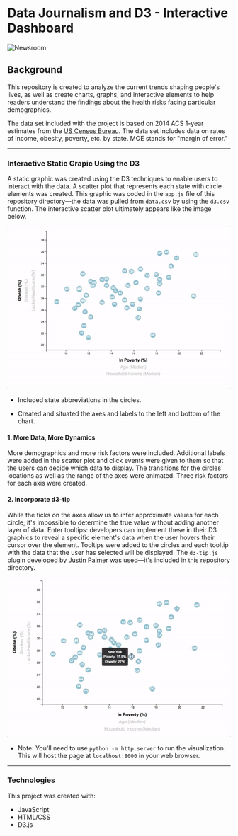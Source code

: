 # Data Journalism and D3 - Interactive Dashboard

![Newsroom](https://media.giphy.com/media/v2xIous7mnEYg/giphy.gif)

## Background

This repository is created to analyze the current trends shaping people's lives, as well as create charts, graphs, and interactive elements to help readers understand the findings about the health risks facing particular demographics.

The data set included with the project is based on 2014 ACS 1-year estimates from the [US Census Bureau](https://data.census.gov/cedsci/). The data set includes data on rates of income, obesity, poverty, etc. by state. MOE stands for "margin of error."

- - -

### Interactive Static Grapic Using the D3

A static graphic was created using the D3 techniques to enable users to interact with the data. A scatter plot that represents each state with circle elements was created. This graphic was coded in the `app.js` file of this repository directory—the data was pulled from `data.csv` by using the `d3.csv` function. The interactive scatter plot ultimately appears like the image below.


![7-animated-scatter](Images/7-animated-scatter.gif)

* Included state abbreviations in the circles.

* Created and situated the axes and labels to the left and bottom of the chart.

#### 1. More Data, More Dynamics

More demographics and more risk factors were included. Additional labels were added in the scatter plot and click events were given to them so that the users can decide which data to display. The transitions for the circles' locations as well as the range of the axes were animated. Three risk factors for each axis were created.

#### 2. Incorporate d3-tip

While the ticks on the axes allow us to infer approximate values for each circle, it's impossible to determine the true value without adding another layer of data. Enter tooltips: developers can implement these in their D3 graphics to reveal a specific element's data when the user hovers their cursor over the element. Tooltips were added to the circles and each tooltip with the data that the user has selected will be displayed. The `d3-tip.js` plugin developed by [Justin Palmer](https://github.com/Caged) was used—it's included in this repository directory.

![8-tooltip](Images/8-tooltip.gif)

* Note: You'll need to use `python -m http.server` to run the visualization. This will host the page at `localhost:8000` in your web browser.

- - -
### Technologies
This project was created with:
* JavaScript
* HTML/CSS
* D3.js



